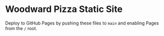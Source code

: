 # Woodward Pizza Static Site
Deploy to GitHub Pages by pushing these files to `main` and enabling Pages from the `/` root.
